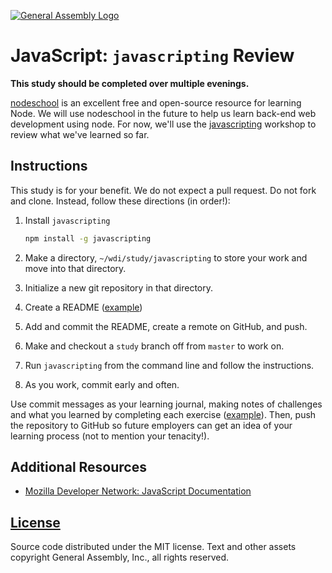 [![General Assembly Logo](https://camo.githubusercontent.com/1a91b05b8f4d44b5bbfb83abac2b0996d8e26c92/687474703a2f2f692e696d6775722e636f6d2f6b6538555354712e706e67)](https://generalassemb.ly/education/web-development-immersive)

# JavaScript: `javascripting` Review

**This study should be completed over multiple evenings.**

[nodeschool](http://nodeschool.io/) is an excellent free and open-source
resource for learning Node. We will use nodeschool in the future to help us
learn back-end web development using node. For now, we'll use the
[javascripting](https://github.com/sethvincent/javascripting) workshop to review
what we've learned so far.

## Instructions

This study is for your benefit. We do not expect a pull request. Do not fork and
clone. Instead, follow these directions (in order!):

1.  Install `javascripting`

    ```sh
    npm install -g javascripting
    ```

1.  Make a directory, `~/wdi/study/javascripting` to store your work and move
    into that directory.
1.  Initialize a new git repository in that directory.
1.  Create a README ([example](https://github.com/jrhorn424/javascripting))
1.  Add and commit the README, create a remote on GitHub, and push.
1.  Make and checkout a `study` branch off from `master` to work on.
1.  Run `javascripting` from the command line and follow the instructions.
1.  As you work, commit early and often.

Use commit messages as your learning journal, making notes of challenges and
what you learned by completing each exercise
([example](https://github.com/jrhorn424/learnyounode/commit/5db673a16d4af82d3c5a80240edeb93b0e4dbd0c)).
Then, push the repository to GitHub so future employers can get an idea of your
learning process (not to mention your tenacity!).

## Additional Resources

-   [Mozilla Developer Network: JavaScript
    Documentation](https://developer.mozilla.org/en-US/docs/Web/JavaScript)

## [License](LICENSE)

Source code distributed under the MIT license. Text and other assets copyright
General Assembly, Inc., all rights reserved.
